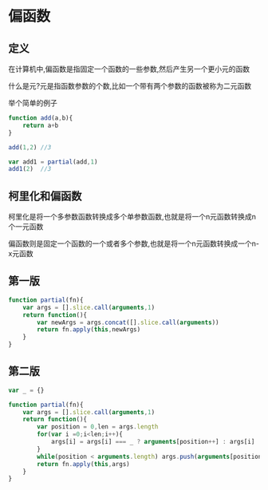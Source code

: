 # 偏函数

## 定义

在计算机中,偏函数是指固定一个函数的一些参数,然后产生另一个更小元的函数

什么是元?元是指函数参数的个数,比如一个带有两个参数的函数被称为二元函数

举个简单的例子

``` javascript
function add(a,b){
    return a+b
}

add(1,2) //3

var add1 = partial(add,1)
add1(2)  //3
```

## 柯里化和偏函数

柯里化是将一个多参数函数转换成多个单参数函数,也就是将一个n元函数转换成n个一元函数

偏函数则是固定一个函数的一个或者多个参数,也就是将一个n元函数转换成一个n-x元函数

## 第一版

``` javascript
function partial(fn){
    var args = [].slice.call(arguments,1)
    return function(){
        var newArgs = args.concat([].slice.call(arguments))
        return fn.apply(this,newArgs)
    }
}
```

## 第二版

``` javascript
var _ = {}

function partial(fn){
    var args = [].slice.call(arguments,1)
    return function(){
        var position = 0,len = args.length
        for(var i =0;i<len;i++){
            args[i] = args[i] === _ ? arguments[position++] : args[i]
        }
        while(position < arguments.length) args.push(arguments[position++])
        return fn.apply(this,args)
    }
}
```